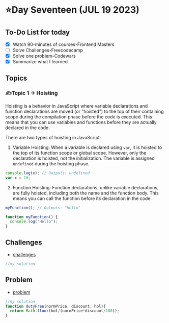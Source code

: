 # ⭐️Day Seventeen (JUL 19 2023)

## To-Do List for today
- [x] Watch 90-minutes of courses-Frontend Masters
- [ ] Solve Challenges-Freecodecamp
- [x] Solve one problem-Codewars
- [x] Summarize what I learned

## Topics
### ✍️Topic 1 -> Hoisting
Hoisting is a behavior in JavaScript where variable declarations and function declarations are moved (or "hoisted") to the top of their containing scope during the compilation phase before the code is executed. This means that you can use variables and functions before they are actually declared in the code.

There are two types of hoisting in JavaScript:

1. Variable Hoisting:
When a variable is declared using `var`, it is hoisted to the top of its function scope or global scope. However, only the declaration is hoisted, not the initialization. The variable is assigned `undefined` during the hoisting phase.

```javascript
console.log(x); // Outputs: undefined
var x = 10;
```

2. Function Hoisting:
Function declarations, unlike variable declarations, are fully hoisted, including both the name and the function body. This means you can call the function before its declaration in the code.

```javascript
myFunction(); // Outputs: "Hello"

function myFunction() {
  console.log("Hello");
}
```

## Challenges
- [challenges](https://github.com/orjwan-alrajaby/gsg-expressjs-backend-training-2023/blob/main/learning-sprint-1/week3-day4-tasks/tasks.md)
```javascript
//my solution

```

## Problem
- [problem](https://www.codewars.com/kata/57e92e91b63b6cbac20001e5/train/javascript)
```javascript
//my solution
function dutyFree(normPrice, discount, hol){
  return Math.floor(hol/(normPrice*discount/100));
}
```
